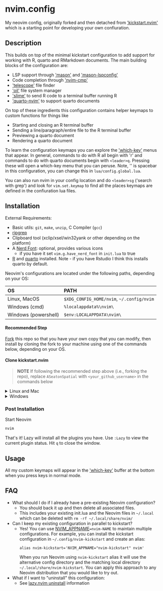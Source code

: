 # nvim.config

My neovim config, originally forked and then detached from
['kickstart.nvim'](https://github.com/nvim-lua/kickstart.nvim) which is a starting point for developing your own confiuration.

## Description

This builds on top of the minimal kickstart configuration to add support for working with R, quarto and RMarkdown documents.  The main building blocks of the configuration are:

- LSP support through ['mason'](https://github.com/williamboman/mason.nvim) and ['mason-lspconfig'](https://github.com/williamboman/mason-lspconfig.nvim)
- Code completion through ['nvim-cmp'](https://github.com/hrsh7th/nvim-cmp)
- ['telescope'](https://github.com/nvim-telescope/telescope.nvim) file finder
- ['oil'](https://github.com/stevearc/oil.nvim) file system manager
- ['slime'](https://github.com/jpalardy/vim-slime) to send R code to a terminal buffer running R
- ['quarto-nvim'](https://github.com/quarto-dev/quarto-nvim) to support quarto documents

On top of these ingredients this configuration contains helper keymaps to custom functions for things like
- Starting and closing an R terminal buffer
- Sending a line/paragraph/entire file to the R terminal buffer
- Previewing a quarto document
- Rendering a quarto document

To learn the configuration keymaps you can explore the ['which-key'](https://github.com/folke/which-key.nvim) menus that appear.  In general, commands to do with R all begin with '<leader>r' and commands to do with quarto documents begin with `<leader>q`.  Pressing these will open a which-key menu that you can peruse.  Note, '<leader>' is spacebar in this configuration, you can change this in `lua/config.global.lua`.

You can also run nvim in your config location and do `<leader>sg`  ('search with grep') and look for `vim.set.keymap` to find all the places keymaps are defined in the confiuration lua files.

## Installation

External Requirements:
- Basic utils: `git`, `make`, `unzip`, C Compiler (`gcc`)
- [ripgrep](https://github.com/BurntSushi/ripgrep#installation)
- Clipboard tool (xclip/xsel/win32yank or other depending on the platform)
- A [Nerd Font](https://www.nerdfonts.com/): optional, provides various icons
  - if you have it set `vim.g.have_nerd_font` in `init.lua` to true
- [R](https://cran.r-project.org/) and [quarto](https://quarto.org/) installed.  Note - if you have Rstudio I think this installs quarto by default.

Neovim's configurations are located under the following paths, depending on your OS:

| OS | PATH |
| :- | :--- |
| Linux, MacOS | `$XDG_CONFIG_HOME/nvim`, `~/.config/nvim` |
| Windows (cmd)| `%localappdata%\nvim\` |
| Windows (powershell)| `$env:LOCALAPPDATA\nvim\` |

#### Recommended Step

[Fork](https://docs.github.com/en/get-started/quickstart/fork-a-repo) this repo
so that you have your own copy that you can modify, then install by cloning the
fork to your machine using one of the commands below, depending on your OS.

#### Clone kickstart.nvim

> **NOTE**
> If following the recommended step above (i.e., forking the repo), replace
> `ASeatonSpatial` with `<your_github_username>` in the commands below

<details><summary> Linux and Mac </summary>

```sh
git clone https://github.com/ASeatonSpatial/nvim.config "${XDG_CONFIG_HOME:-$HOME/.config}"/nvim
```

</details>

<details><summary> Windows </summary>

If you're using `cmd.exe`:

```
git clone https://github.com/ASeatonSpatial/nvim.config "%localappdata%\nvim"
```

If you're using `powershell.exe`

```
git clone https://github.com/ASeatonSpatial/nvim.config "${env:LOCALAPPDATA}\nvim"
```

</details>

### Post Installation

Start Neovim

```sh
nvim
```

That's it! Lazy will install all the plugins you have. Use `:Lazy` to view
the current plugin status. Hit `q` to close the window.

## Usage

All my custom keymaps will appear in the ['which-key'](https://github.com/folke/which-key.nvim) buffer at the bottom when you press keys in normal mode.


## FAQ

* What should I do if I already have a pre-existing Neovim configuration?
  * You should back it up and then delete all associated files.
  * This includes your existing init.lua and the Neovim files in `~/.local`
    which can be deleted with `rm -rf ~/.local/share/nvim/`
* Can I keep my existing configuration in parallel to kickstart?
  * Yes! You can use [NVIM_APPNAME](https://neovim.io/doc/user/starting.html#%24NVIM_APPNAME)`=nvim-NAME`
    to maintain multiple configurations. For example, you can install the kickstart
    configuration in `~/.config/nvim-kickstart` and create an alias:
    ```
    alias nvim-kickstart='NVIM_APPNAME="nvim-kickstart" nvim'
    ```
    When you run Neovim using `nvim-kickstart` alias it will use the alternative
    config directory and the matching local directory
    `~/.local/share/nvim-kickstart`. You can apply this approach to any Neovim
    distribution that you would like to try out.
* What if I want to "uninstall" this configuration:
  * See [lazy.nvim uninstall](https://lazy.folke.io/usage#-uninstalling) information
